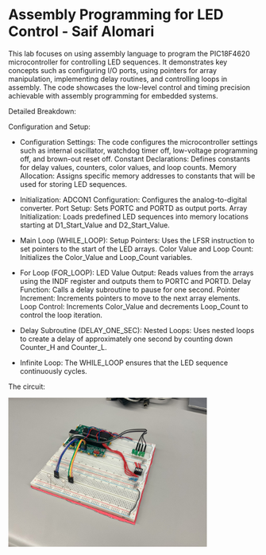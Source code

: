 # Assembly Programming for LED Control - Saif Alomari

This lab focuses on using assembly language to program the PIC18F4620 microcontroller for controlling LED sequences. 
It demonstrates key concepts such as configuring I/O ports, using pointers for array manipulation, implementing delay 
routines, and controlling loops in assembly. The code showcases the low-level control and timing precision achievable 
with assembly programming for embedded systems.

Detailed Breakdown:

Configuration and Setup:

- Configuration Settings: The code configures the microcontroller settings such as internal oscillator, watchdog timer off, low-voltage programming off, and brown-out reset off.
Constant Declarations: Defines constants for delay values, counters, color values, and loop counts.
Memory Allocation: Assigns specific memory addresses to constants that will be used for storing LED sequences.

- Initialization:
ADCON1 Configuration: Configures the analog-to-digital converter.
Port Setup: Sets PORTC and PORTD as output ports.
Array Initialization: Loads predefined LED sequences into memory locations starting at D1_Start_Value and D2_Start_Value.

- Main Loop (WHILE_LOOP):
Setup Pointers: Uses the LFSR instruction to set pointers to the start of the LED arrays.
Color Value and Loop Count: Initializes the Color_Value and Loop_Count variables.

- For Loop (FOR_LOOP):
LED Value Output: Reads values from the arrays using the INDF register and outputs them to PORTC and PORTD.
Delay Function: Calls a delay subroutine to pause for one second.
Pointer Increment: Increments pointers to move to the next array elements.
Loop Control: Increments Color_Value and decrements Loop_Count to control the loop iteration.

- Delay Subroutine (DELAY_ONE_SEC):
Nested Loops: Uses nested loops to create a delay of approximately one second by counting down Counter_H and Counter_L.

- Infinite Loop: The WHILE_LOOP ensures that the LED sequence continuously cycles.

The circuit: 

<img src='./images/circuit_03.jpg' width='400'>

